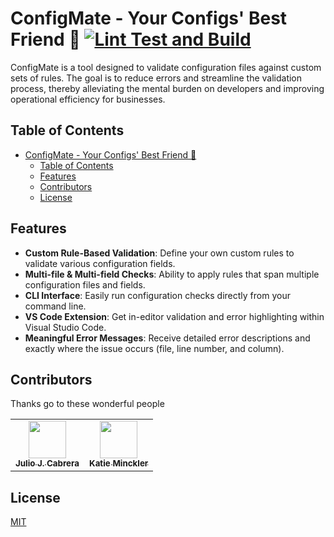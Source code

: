 # ConfigMate - Your Configs' Best Friend 🤝 [![Lint Test and Build](https://github.com/ConfigMate/configmate/actions/workflows/lint_test_build.yml/badge.svg)](https://github.com/ConfigMate/configmate/actions/workflows/lint_test_build.yml)

ConfigMate is a tool designed to validate configuration files against custom sets of rules. The goal is to reduce errors and streamline the validation process, thereby alleviating the mental burden on developers and improving operational efficiency for businesses.


## Table of Contents

- [ConfigMate - Your Configs' Best Friend 🤝 ](#configmate---your-configs-best-friend--)
  - [Table of Contents](#table-of-contents)
  - [Features](#features)
  - [Contributors](#contributors)
  - [License](#license)

## Features
- **Custom Rule-Based Validation**: Define your own custom rules to validate various configuration fields.
- **Multi-file & Multi-field Checks**: Ability to apply rules that span multiple configuration files and fields.
- **CLI Interface**: Easily run configuration checks directly from your command line.
- **VS Code Extension**: Get in-editor validation and error highlighting within Visual Studio Code.
- **Meaningful Error Messages**: Receive detailed error descriptions and exactly where the issue occurs (file, line number, and column).

## Contributors
Thanks go to these wonderful people

<table>
  <tr>
    <td align="center">
      <a href="https://github.com/Jcabza008" target="_blank">
        <img src="https://avatars.githubusercontent.com/u/34218922?s=60" width="60px;"/><br />
        <sub><b>Julio J. Cabrera</b></sub>
      </a><br />
    </td>
    <td align="center">
      <a href="https://github.com/ktminks" target="_blank">
        <img src="https://avatars.githubusercontent.com/u/19628386?s=60" width="60px;"/><br />
        <sub><b>Katie Minckler</b></sub>
      </a><br />
    </td>
  </tr>
</table>


## License
[MIT](https://github.com/ConfigMate/configmate/blob/master/LICENSE)
